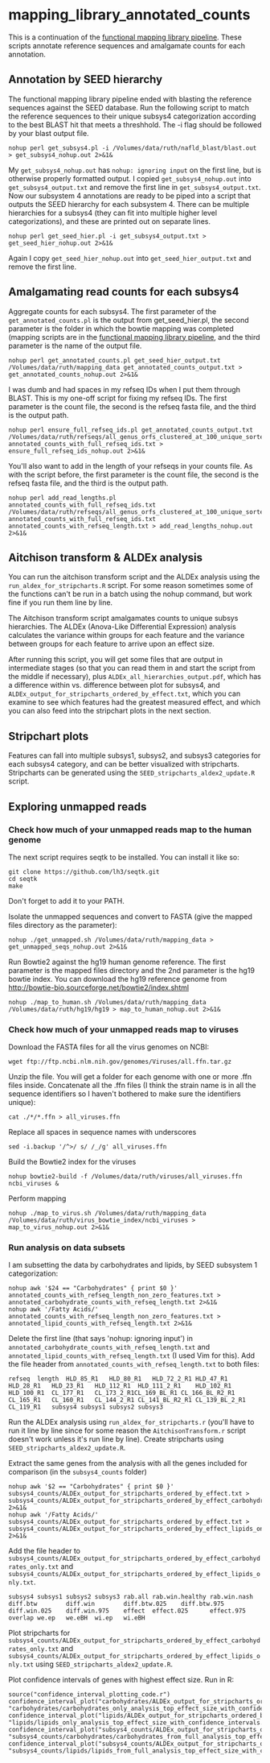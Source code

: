 # mapping_library_annotated_counts

This is a continuation of the [functional mapping library pipeline](https://github.com/ruthgrace/make_functional_mapping_library). These scripts annotate reference sequences and amalgamate counts for each annotation.

## Annotation by SEED hierarchy

The functional mapping library pipeline ended with blasting the reference sequences against the SEED database. Run the following script to match the reference sequences to their unique subsys4 categorization according to the best BLAST hit that meets a threshhold. The -i flag should be followed by your blast output file.

```
nohup perl get_subsys4.pl -i /Volumes/data/ruth/nafld_blast/blast.out > get_subsys4_nohup.out 2>&1&
```

My `get_subsys4_nohup.out` has `nohup: ignoring input` on the first line, but is otherwise properly formatted output. I copied `get_subsys4_nohup.out` into `get_subsys4_output.txt` and remove the first line in `get_subsys4_output.txt`. Now our subsystem 4 annotations are ready to be piped into a script that outputs the SEED hierarchy for each subsystem 4. There can be multiple hierarchies for a subsys4 (they can fit into multiple higher level categorizations), and these are printed out on separate lines.

```
nohup perl get_seed_hier.pl -i get_subsys4_output.txt > get_seed_hier_nohup.out 2>&1&
```

Again I copy `get_seed_hier_nohup.out` into `get_seed_hier_output.txt` and remove the first line.

## Amalgamating read counts for each subsys4

Aggregate counts for each subsys4. The first parameter of the `get_annotated_counts.pl` is the output from get_seed_hier.pl, the second parameter is the folder in which the bowtie mapping was completed (mapping scripts are in the [functional mapping library pipeline](https://github.com/ruthgrace/make_functional_mapping_library), and the third parameter is the name of the output file.

```
nohup perl get_annotated_counts.pl get_seed_hier_output.txt /Volumes/data/ruth/mapping_data get_annotated_counts_output.txt > get_annotated_counts_nohup.out 2>&1&
```

I was dumb and had spaces in my refseq IDs when I put them through BLAST. This is my one-off script for fixing my refseq IDs. The first parameter is the count file, the second is the refseq fasta file, and the third is the output path.

```
nohup perl ensure_full_refseq_ids.pl get_annotated_counts_output.txt /Volumes/data/ruth/refseqs/all_genus_orfs_clustered_at_100_unique_sorted.fa annotated_counts_with_full_refseq_ids.txt > ensure_full_refseq_ids_nohup.out 2>&1&
```

You'll also want to add in the length of your refseqs in your counts file. As with the script before, the first parameter is the count file, the second is the refseq fasta file, and the third is the output path.

```
nohup perl add_read_lengths.pl annotated_counts_with_full_refseq_ids.txt /Volumes/data/ruth/refseqs/all_genus_orfs_clustered_at_100_unique_sorted.fa annotated_counts_with_full_refseq_ids.txt annotated_counts_with_refseq_length.txt > add_read_lengths_nohup.out 2>&1&
```

## Aitchison transform & ALDEx analysis

You can run the aitchison transform script and the ALDEx analysis using the `run_aldex_for_stripcharts.R` script. For some reason sometimes some of the functions can't be run in a batch using the nohup command, but work fine if you run them line by line.

The Aitchison transform script amalgamates counts to unique subsys hierarchies. The ALDEx (Anova-Like Differential Expression) analysis calculates the variance within groups for each feature and the variance between groups for each feature to arrive upon an effect size.

After running this script, you will get some files that are output in intermediate stages (so that you can read them in and start the script from the middle if necessary), plus `ALDEx_all_hierarchies_output.pdf`, which has a difference within vs. difference between plot for subsys4, and `ALDEx_output_for_stripcharts_ordered_by_effect.txt`, which you can examine to see which features had the greatest measured effect, and which you can also feed into the stripchart plots in the next section.

## Stripchart plots 

Features can fall into multiple subsys1, subsys2, and subsys3 categories for each subsys4 category, and can be better visualized with stripcharts. Stripcharts can be generated using the `SEED_stripcharts_aldex2_update.R` script.

## Exploring unmapped reads

### Check how much of your unmapped reads map to the human genome

The next script requires seqtk to be installed. You can install it like so:

```
git clone https://github.com/lh3/seqtk.git
cd seqtk
make
```

Don't forget to add it to your PATH.

Isolate the unmapped sequences and convert to FASTA (give the mapped files directory as the parameter):

```
nohup ./get_unmapped.sh /Volumes/data/ruth/mapping_data > get_unmapped_seqs_nohup.out 2>&1&
```

Run Bowtie2 against the hg19 human genome reference. The first parameter is the mapped files directory and the 2nd parameter is the hg19 bowtie index. You can download the hg19 reference genome from http://bowtie-bio.sourceforge.net/bowtie2/index.shtml

```
nohup ./map_to_human.sh /Volumes/data/ruth/mapping_data /Volumes/data/ruth/hg19/hg19 > map_to_human_nohup.out 2>&1&
```

### Check how much of your unmapped reads map to viruses

Download the FASTA files for all the virus genomes on NCBI:

```
wget ftp://ftp.ncbi.nlm.nih.gov/genomes/Viruses/all.ffn.tar.gz
```

Unzip the file. You will get a folder for each genome with one or more .ffn files inside. Concatenate all the .ffn files (I think the strain name is in all the sequence identifiers so I haven't bothered to make sure the identifiers unique):

```
cat ./*/*.ffn > all_viruses.ffn
```

Replace all spaces in sequence names with underscores

```
sed -i.backup '/^>/ s/ /_/g' all_viruses.ffn
```

Build the Bowtie2 index for the viruses

```
nohup bowtie2-build -f /Volumes/data/ruth/viruses/all_viruses.ffn ncbi_viruses &
```

Perform mapping

```
nohup ./map_to_virus.sh /Volumes/data/ruth/mapping_data /Volumes/data/ruth/virus_bowtie_index/ncbi_viruses > map_to_virus_nohup.out 2>&1&

```

### Run analysis on data subsets

I am subsetting the data by carbohydrates and lipids, by SEED subsystem 1 categorization:

```
nohup awk '$24 == "Carbohydrates" { print $0 }' annotated_counts_with_refseq_length_non_zero_features.txt > annotated_carbohydrate_counts_with_refseq_length.txt 2>&1&
nohup awk '/Fatty Acids/' annotated_counts_with_refseq_length_non_zero_features.txt > annotated_lipid_counts_with_refseq_length.txt 2>&1&
```

Delete the first line (that says 'nohup: ignoring input') in `annotated_carbohydrate_counts_with_refseq_length.txt` and `annotated_lipid_counts_with_refseq_length.txt` (I used Vim for this). Add the file header from `annotated_counts_with_refseq_length.txt` to both files:

```
refseq	length	HLD_85_R1	HLD_80_R1	HLD_72_2_R1	HLD_47_R1	HLD_28_R1	HLD_23_R1	HLD_112_R1	HLD_111_2_R1	HLD_102_R1	HLD_100_R1	CL_177_R1	CL_173_2_R1CL_169_BL_R1	CL_166_BL_R2_R1	CL_165_R1	CL_160_R1	CL_144_2_R1	CL_141_BL_R2_R1	CL_139_BL_2_R1	CL_119_R1	subsys4	subsys1	subsys2	subsys3
```

Run the ALDEx analysis using `run_aldex_for_stripcharts.r` (you'll have to run it line by line since for some reason the `AitchisonTransform.r` script doesn't work unless it's run line by line). Create stripcharts using `SEED_stripcharts_aldex2_update.R`.

Extract the same genes from the analysis with all the genes included for comparison (in the `subsys4_counts` folder)

```
nohup awk '$2 == "Carbohydrates" { print $0 }' subsys4_counts/ALDEx_output_for_stripcharts_ordered_by_effect.txt > subsys4_counts/ALDEx_output_for_stripcharts_ordered_by_effect_carbohydrates_only.txt 2>&1&
nohup awk '/Fatty Acids/' subsys4_counts/ALDEx_output_for_stripcharts_ordered_by_effect.txt > subsys4_counts/ALDEx_output_for_stripcharts_ordered_by_effect_lipids_only.txt 2>&1&
```

Add the file header to `subsys4_counts/ALDEx_output_for_stripcharts_ordered_by_effect_carbohydrates_only.txt` and `subsys4_counts/ALDEx_output_for_stripcharts_ordered_by_effect_lipids_only.txt`.

```
subsys4 subsys1 subsys2 subsys3 rab.all rab.win.healthy rab.win.nash    diff.btw        diff.win        diff.btw.025    diff.btw.975    diff.win.025    diff.win.975    effect  effect.025      effect.975      overlap we.ep   we.eBH  wi.ep   wi.eBH
```

Plot stripcharts for `subsys4_counts/ALDEx_output_for_stripcharts_ordered_by_effect_carbohydrates_only.txt` and `subsys4_counts/ALDEx_output_for_stripcharts_ordered_by_effect_lipids_only.txt` using `SEED_stripcharts_aldex2_update.R`.

Plot confidence intervals of genes with highest effect size. Run in R:

```
source("confidence_interval_plotting_code.r")
confidence_interval_plot("carbohydrates/ALDEx_output_for_stripcharts_ordered_by_effect.txt", "carbohydrates/carbohydrates_only_analysis_top_effect_size_with_confidence_intervals.pdf")
confidence_interval_plot("lipids/ALDEx_output_for_stripcharts_ordered_by_effect.txt", "lipids/lipids_only_analysis_top_effect_size_with_confidence_intervals.pdf")
confidence_interval_plot("subsys4_counts/ALDEx_output_for_stripcharts_ordered_by_effect_carbohydrates_only.txt", "subsys4_counts/carbohydrates/carbohydrates_from_full_analysis_top_effect_size_with_confidence_intervals.pdf")
confidence_interval_plot("subsys4_counts/ALDEx_output_for_stripcharts_ordered_by_effect_lipids_only.txt", "subsys4_counts/lipids/lipids_from_full_analysis_top_effect_size_with_confidence_intervals.pdf")
```





